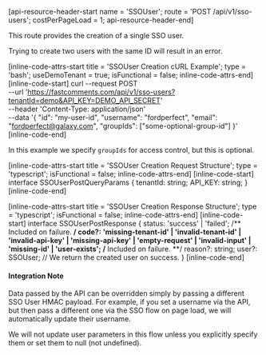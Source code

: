 [api-resource-header-start name = 'SSOUser'; route = 'POST /api/v1/sso-users'; costPerPageLoad = 1; api-resource-header-end]

This route provides the creation of a single SSO user.

Trying to create two users with the same ID will result in an error.

[inline-code-attrs-start title = 'SSOUser Creation cURL Example'; type = 'bash'; useDemoTenant = true; isFunctional = false; inline-code-attrs-end]
[inline-code-start]
curl --request POST \
  --url 'https://fastcomments.com/api/v1/sso-users?tenantId=demo&API_KEY=DEMO_API_SECRET' \
  --header 'Content-Type: application/json' \
  --data '{
	"id": "my-user-id",
	"username": "fordperfect",
	"email": "fordperfect@galaxy.com",
    "groupIds": ["some-optional-group-id"]
}'
[inline-code-end]

In this example we specify `groupIds` for access control, but this is optional.

[inline-code-attrs-start title = 'SSOUser Creation Request Structure'; type = 'typescript'; isFunctional = false; inline-code-attrs-end]
[inline-code-start]
interface SSOUserPostQueryParams {
    tenantId: string;
    API_KEY: string;
}
[inline-code-end]

[inline-code-attrs-start title = 'SSOUser Creation Response Structure'; type = 'typescript'; isFunctional = false; inline-code-attrs-end]
[inline-code-start]
interface SSOUserPostResponse {
    status: 'success' | 'failed';
    /** Included on failure. **/
    code?: 'missing-tenant-id' | 'invalid-tenant-id' | 'invalid-api-key' | 'missing-api-key' | 'empty-request' | 'invalid-input' | 'missing-id' | 'user-exists';
    /** Included on failure. **/
    reason?: string;
    user?: SSOUser; // We return the created user on success.
}
[inline-code-end]

#### Integration Note

Data passed by the API can be overridden simply by passing a different SSO User HMAC payload. For example, if
you set a username via the API, but then pass a different one via the SSO flow on page load, we will automatically update
their username.

We will not update user parameters in this flow unless you explicitly specify them or set them to null (not undefined).
